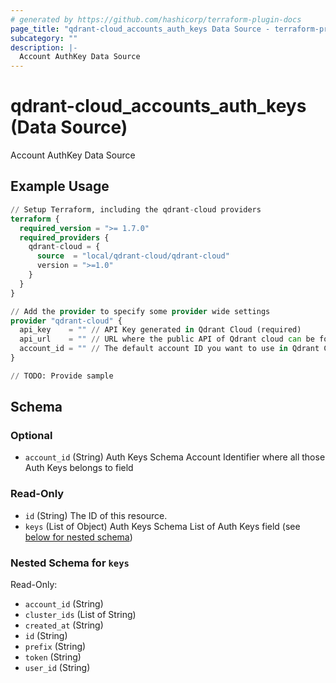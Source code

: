 ```yaml
---
# generated by https://github.com/hashicorp/terraform-plugin-docs
page_title: "qdrant-cloud_accounts_auth_keys Data Source - terraform-provider-qdrant-cloud"
subcategory: ""
description: |-
  Account AuthKey Data Source
---
```


# qdrant-cloud_accounts_auth_keys (Data Source)

Account AuthKey Data Source

## Example Usage

```terraform
// Setup Terraform, including the qdrant-cloud providers
terraform {
  required_version = ">= 1.7.0"
  required_providers {
    qdrant-cloud = {
      source  = "local/qdrant-cloud/qdrant-cloud"
      version = ">=1.0"
    }
  }
}

// Add the provider to specify some provider wide settings
provider "qdrant-cloud" {
  api_key    = "" // API Key generated in Qdrant Cloud (required)
  api_url    = "" // URL where the public API of Qdrant cloud can be found (can be left empty if the production URL need to be used)
  account_id = "" // The default account ID you want to use in Qdrant Cloud (can be overriden on resource level)
}

// TODO: Provide sample
```

<!-- schema generated by tfplugindocs -->
## Schema

### Optional

- `account_id` (String) Auth Keys Schema Account Identifier where all those Auth Keys belongs to field

### Read-Only

- `id` (String) The ID of this resource.
- `keys` (List of Object) Auth Keys Schema List of Auth Keys field (see [below for nested schema](#nestedatt--keys))

<a id="nestedatt--keys"></a>
### Nested Schema for `keys`

Read-Only:

- `account_id` (String)
- `cluster_ids` (List of String)
- `created_at` (String)
- `id` (String)
- `prefix` (String)
- `token` (String)
- `user_id` (String)

